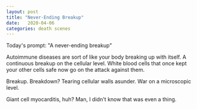 ```yaml
---
layout: post
title: "Never-Ending Breakup"
date:   2020-04-06
categories: death scenes
---
```

Today's prompt: "A never-ending breakup"

Autoimmune diseases are sort of like your body breaking up with itself. A continuous breakup on the cellular level. White blood cells that once kept your other cells safe now go on the attack against them.

Breakup. Breakdown? Tearing cellular walls asunder. War on a microscopic level.

Giant cell myocarditis, huh? Man, I didn't know that was even a thing.


